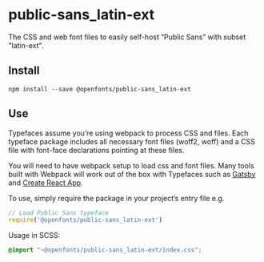 
# public-sans_latin-ext

The CSS and web font files to easily self-host “Public Sans” with subset "latin-ext".

## Install

`npm install --save @openfonts/public-sans_latin-ext`

## Use

Typefaces assume you’re using webpack to process CSS and files. Each typeface
package includes all necessary font files (woff2, woff) and a CSS file with
font-face declarations pointing at these files.

You will need to have webpack setup to load css and font files. Many tools built
with Webpack will work out of the box with Typefaces such as [Gatsby](https://github.com/gatsbyjs/gatsby)
and [Create React App](https://github.com/facebookincubator/create-react-app).

To use, simply require the package in your project’s entry file e.g.

```javascript
// Load Public Sans typeface
require('@openfonts/public-sans_latin-ext')
```

Usage in SCSS:
```scss
@import "~@openfonts/public-sans_latin-ext/index.css";
```
